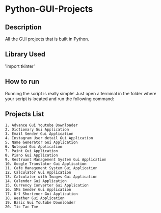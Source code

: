 # Python-GUI-Projects
<p align="center">

## Description

All the GUI projects that is built in Python.

## Library Used
'import tkinter'

## How to run
Running the script is really simple! Just open a terminal in the folder where your script is located and run the following command:

## Projects List
`1. Advance Gui Youtube Downloader` <br/>
`2. Dictionary Gui Application` <br/>
`3. Email Sender Gui Application` <br/>
`4. Instagram User detail Gui Application` <br/>
`5. Name Generator Gui Application` <br/>
`6. Notepad Gui Application` <br/>
`7. Paint Gui Application` <br/>
`8. Piano Gui Application` <br/>
`9. Restruant Management System Gui Application` <br/>
`10. Google Translator Gui Application` <br/>
`11. Cafe Management System Gui Application` <br/>
`12. Calculator Gui Application` <br/>
`13. Calculator with Images Gui Application` <br/>
`14. Calender Gui Application` <br/>
`15. Currency Converter Gui Application` <br/>
`16. SMS Sender Gui Application` <br/>
`17. Url Shortener Gui Application` <br/>
`18. Weather Gui Application` <br/>
`19. Basic Gui Youtube Downloader` <br/>
`20. Tic Tac Toe` <br/>



